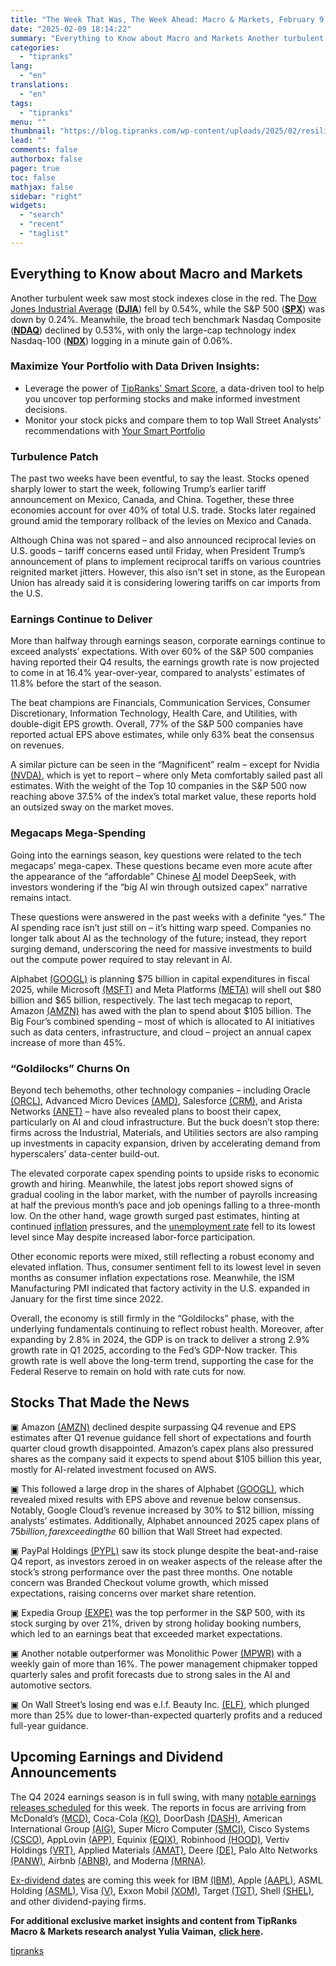 ```yaml
---
title: "The Week That Was, The Week Ahead: Macro & Markets, February 9, 2025"
date: "2025-02-09 18:14:22"
summary: "Everything to Know about Macro and Markets Another turbulent week saw most stock indexes close in the red. The Dow Jones Industrial Average (DJIA) fell by 0.54%, while the S&amp;P 500 (SPX) was down by 0.24%. Meanwhile, the broad tech benchmark Nasdaq Composite (NDAQ) declined by 0.53%, with only the..."
categories:
  - "tipranks"
lang:
  - "en"
translations:
  - "en"
tags:
  - "tipranks"
menu: ""
thumbnail: "https://blog.tipranks.com/wp-content/uploads/2025/02/resilient-economy-supporting-stock-markets1-750x406.jpg"
lead: ""
comments: false
authorbox: false
pager: true
toc: false
mathjax: false
sidebar: "right"
widgets:
  - "search"
  - "recent"
  - "taglist"
---
```


**Everything to Know about Macro and Markets**
----------------------------------------------

Another turbulent week saw most stock indexes close in the red. The [Dow Jones Industrial Average](https://www.tipranks.com/index/dow-jones) ([**DJIA**](https://www.tipranks.com/index/dow-jones)) fell by 0.54%, while the S&P 500 ([**SPX**](https://www.tipranks.com/index/spx)) was down by 0.24%. Meanwhile, the broad tech benchmark Nasdaq Composite ([**NDAQ**](https://www.tipranks.com/stocks/ndaq)) declined by 0.53%, with only the large-cap technology index Nasdaq-100 ([**NDX**](https://www.tipranks.com/index/nasdaq-100)) logging in a minute gain of 0.06%.

### Maximize Your Portfolio with Data Driven Insights:

* Leverage the power of [TipRanks' Smart Score](https://www.tipranks.com/screener/top-smart-score-stocks), a data-driven tool to help you uncover top performing stocks and make informed investment decisions.
* Monitor your stock picks and compare them to top Wall Street Analysts' recommendations with  [Your Smart Portfolio](https://www.tipranks.com/smart-portfolio/holdings)

### ******************************Turbulence Patch******************************

The past two weeks have been eventful, to say the least. Stocks opened sharply lower to start the week, following Trump’s earlier tariff announcement on Mexico, Canada, and China. Together, these three economies account for over 40% of total U.S. trade. Stocks later regained ground amid the temporary rollback of the levies on Mexico and Canada.

Although China was not spared – and also announced reciprocal levies on U.S. goods – tariff concerns eased until Friday, when President Trump’s announcement of plans to implement reciprocal tariffs on various countries reignited market jitters. However, this also isn’t set in stone, as the European Union has already said it is considering lowering tariffs on car imports from the U.S.

### ********************************Earnings Continue to Deliver********************************

More than halfway through earnings season, corporate earnings continue to exceed analysts’ expectations. With over 60% of the S&P 500 companies having reported their Q4 results, the earnings growth rate is now projected to come in at 16.4% year-over-year, compared to analysts’ estimates of 11.8% before the start of the season.

The beat champions are Financials, Communication Services, Consumer Discretionary, Information Technology, Health Care, and Utilities, with double-digit EPS growth. Overall, 77% of the S&P 500 companies have reported actual EPS above estimates, while only 63% beat the consensus on revenues.

A similar picture can be seen in the “Magnificent” realm – except for Nvidia [(NVDA)](https://www.tipranks.com/stocks/nvda), which is yet to report – where only Meta comfortably sailed past all estimates. With the weight of the Top 10 companies in the S&P 500 now reaching above 37.5% of the index’s total market value, these reports hold an outsized sway on the market moves.

### **********************************Megacaps Mega-Spending**********************************

Going into the earnings season, key questions were related to the tech megacaps’ mega-capex. These questions became even more acute after the appearance of the “affordable” Chinese [AI](https://www.tipranks.com/compare-stocks/artificial-intelligence) model DeepSeek, with investors wondering if the “big AI win through outsized capex” narrative remains intact.

These questions were answered in the past weeks with a definite “yes.” The AI spending race isn’t just still on – it’s hitting warp speed. Companies no longer talk about AI as the technology of the future; instead, they report surging demand, underscoring the need for massive investments to build out the compute power required to stay relevant in AI.

Alphabet [(GOOGL)](https://www.tipranks.com/stocks/googl) is planning $75 billion in capital expenditures in fiscal 2025, while Microsoft [(MSFT)](https://www.tipranks.com/stocks/msft) and Meta Platforms [(META)](https://www.tipranks.com/stocks/meta) will shell out $80 billion and $65 billion, respectively. The last tech megacap to report, Amazon [(AMZN)](https://www.tipranks.com/stocks/amzn) has awed with the plan to spend about $105 billion. The Big Four’s combined spending – most of which is allocated to AI initiatives such as data centers, infrastructure, and cloud – project an annual capex increase of more than 45%.

### **“Goldilocks” Churns On**

Beyond tech behemoths, other technology companies – including Oracle [(ORCL)](https://www.tipranks.com/stocks/orcl), Advanced Micro Devices [(AMD)](https://www.tipranks.com/stocks/amd), Salesforce [(CRM)](https://www.tipranks.com/stocks/crm), and Arista Networks [(ANET)](https://www.tipranks.com/stocks/anet) – have also revealed plans to boost their capex, particularly on AI and cloud infrastructure. But the buck doesn’t stop there: firms across the Industrial, Materials, and Utilities sectors are also ramping up investments in capacity expansion, driven by accelerating demand from hyperscalers’ data-center build-out.

The elevated corporate capex spending points to upside risks to economic growth and hiring. Meanwhile, the latest jobs report showed signs of gradual cooling in the labor market, with the number of payrolls increasing at half the previous month’s pace and job openings falling to a three-month low. On the other hand, wage growth surged past estimates, hinting at continued [inflation](https://www.tipranks.com/economic-indicators/inflation-rate) pressures, and the [unemployment rate](https://www.tipranks.com/economic-indicators/unemployment-rate) fell to its lowest level since May despite increased labor-force participation.

Other economic reports were mixed, still reflecting a robust economy and elevated inflation. Thus, consumer sentiment fell to its lowest level in seven months as consumer inflation expectations rose. Meanwhile, the ISM Manufacturing PMI indicated that factory activity in the U.S. expanded in January for the first time since 2022.

Overall, the economy is still firmly in the “Goldilocks” phase, with the underlying fundamentals continuing to reflect robust health. Moreover, after expanding by 2.8% in 2024, the GDP is on track to deliver a strong 2.9% growth rate in Q1 2025, according to the Fed’s GDP-Now tracker. This growth rate is well above the long-term trend, supporting the case for the Federal Reserve to remain on hold with rate cuts for now.

**Stocks That Made the News**
-----------------------------

▣ Amazon [(AMZN)](https://www.tipranks.com/stocks/amzn) declined despite surpassing Q4 revenue and EPS estimates after Q1 revenue guidance fell short of expectations and fourth quarter cloud growth disappointed. Amazon’s capex plans also pressured shares as the company said it expects to spend about $105 billion this year, mostly for AI-related investment focused on AWS.

▣ This followed a large drop in the shares of Alphabet [(GOOGL)](https://www.tipranks.com/stocks/googl), which revealed mixed results with EPS above and revenue below consensus. Notably, Google Cloud’s revenue increased by 30% to $12 billion, missing analysts’ estimates. Additionally, Alphabet announced 2025 capex plans of $75 billion, far exceeding the ~$60 billion that Wall Street had expected.

▣ PayPal Holdings [(PYPL)](https://www.tipranks.com/stocks/pypl) saw its stock plunge despite the beat-and-raise Q4 report, as investors zeroed in on weaker aspects of the release after the stock’s strong performance over the past three months. One notable concern was Branded Checkout volume growth, which missed expectations, raising concerns over market share retention.

▣ Expedia Group [(EXPE)](https://www.tipranks.com/stocks/expe) was the top performer in the S&P 500, with its stock surging by over 21%, driven by strong holiday booking numbers, which led to an earnings beat that exceeded market expectations.

▣ Another notable outperformer was Monolithic Power [(MPWR)](https://www.tipranks.com/stocks/mpwr) with a weekly gain of more than 16%. The power management chipmaker topped quarterly sales and profit forecasts due to strong sales in the AI and automotive sectors.

▣ On Wall Street’s losing end was e.l.f. Beauty Inc. [(ELF)](https://www.tipranks.com/stocks/elf), which plunged more than 25% due to lower-than-expected quarterly profits and a reduced full-year guidance.

**Upcoming Earnings and Dividend Announcements**
------------------------------------------------

The Q4 2024 earnings season is in full swing, with many [notable earnings releases scheduled](https://www.tipranks.com/calendars/earnings) for this week. The reports in focus are arriving from McDonald’s [(MCD)](https://www.tipranks.com/stocks/mcd), Coca-Cola [(KO)](https://www.tipranks.com/stocks/ko), DoorDash [(DASH)](https://www.tipranks.com/stocks/dash), American International Group [(AIG)](https://www.tipranks.com/stocks/aig), Super Micro Computer [(SMCI)](https://www.tipranks.com/stocks/smci), Cisco Systems [(CSCO)](https://www.tipranks.com/stocks/csco), AppLovin [(APP)](https://www.tipranks.com/stocks/app), Equinix [(EQIX)](https://www.tipranks.com/stocks/eqix), Robinhood [(HOOD)](https://www.tipranks.com/stocks/hood), Vertiv Holdings [(VRT)](https://www.tipranks.com/stocks/vrt), Applied Materials [(AMAT)](https://www.tipranks.com/stocks/amat), Deere [(DE)](https://www.tipranks.com/stocks/de), Palo Alto Networks [(PANW)](https://www.tipranks.com/stocks/panw), Airbnb [(ABNB)](https://www.tipranks.com/stocks/abnb), and Moderna [(MRNA)](https://www.tipranks.com/stocks/mrna).

[Ex-dividend dates](https://www.tipranks.com/calendars/dividends) are coming this week for IBM [(IBM)](https://www.tipranks.com/stocks/ibm), Apple [(AAPL)](https://www.tipranks.com/stocks/aapl), ASML Holding [(ASML)](https://www.tipranks.com/stocks/asml), Visa [(V)](https://www.tipranks.com/stocks/v), Exxon Mobil [(XOM)](https://www.tipranks.com/stocks/xom), Target [(TGT)](https://www.tipranks.com/stocks/tgt), Shell [(SHEL)](https://www.tipranks.com/stocks/shel), and other dividend-paying firms.

**For additional exclusive market insights and content from TipRanks Macro & Markets research analyst Yulia Vaiman,** [**click here**](https://lp.tipranks.com/smart-investor-lp/?custom18=screener_analysts_top_stocks__marketCountry)**.**

[tipranks](https://tipranks.com/news/the-week-that-was-the-week-ahead-macro-markets-february-9-2025)
